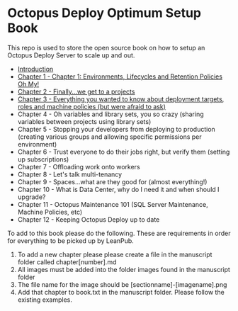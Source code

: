 # Octopus Deploy Optimum Setup Book
This repo is used to store the open source book on how to setup an Octopus Deploy Server to scale up and out.  

- [Introduction](manuscript/Chapter000.md)
- [Chapter 1 - Chapter 1: Environments, Lifecycles and Retention Policies Oh My!](manuscript/Chapter001.md)
- [Chapter 2 - Finally...we get to a projects](manuscript/Chapter002.md)
- [Chapter 3 - Everything you wanted to know about deployment targets, roles and machine policies (but were afraid to ask)](manuscript/Chapter003.md)
- Chapter 4 - Oh variables and library sets, you so crazy (sharing variables between projects using library sets)
- Chapter 5 - Stopping your developers from deploying to production (creating various groups and allowing specific permissions per environment)
- Chapter 6 - Trust everyone to do their jobs right, but verify them (setting up subscriptions)
- Chapter 7 - Offloading work onto workers
- Chapter 8 - Let's talk multi-tenancy
- Chapter 9 - Spaces...what are they good for (almost everything!)
- Chapter 10 - What is Data Center, why do I need it and when should I upgrade?
- Chapter 11 - Octopus Maintenance 101 (SQL Server Maintenance, Machine Policies, etc)
- Chapter 12 - Keeping Octopus Deploy up to date

To add to this book please do the following.  These are requirements in order for everything to be picked up by LeanPub.

1) To add a new chapter please please create a file in the manuscript folder called chapter[number].md
2) All images must be added into the folder images found in the manuscript folder
3) The file name for the image should be [sectionname]-[imagename].png
4) Add that chapter to book.txt in the manuscript folder.  Please follow the existing examples. 